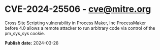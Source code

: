# CVE-2024-25506 - cve@mitre.org

Cross Site Scripting vulnerability in Process Maker, Inc ProcessMaker before 4.0 allows a remote attacker to run arbitrary code via control of the pm_sys_sys cookie.

**Publish date:** 2024-03-28
